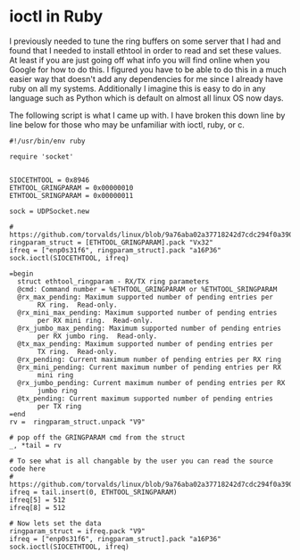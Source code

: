 ioctl in Ruby
=============

I previously needed to tune the ring buffers on some server that I had and found that I needed to
install ethtool in order to read and set these values. At least if you are just going off what info
you will find online when you Google for how to do this. I figured you have to be able to do this in
a much easier way that doesn't add any dependencies for me since I already have ruby on all my systems.
Additionally I imagine this is easy to do in any language such as Python which is default on almost all 
linux OS now days.

The following script is what I came up with. I have broken this down line by line below for those who
may be unfamiliar with ioctl, ruby, or c.

```
#!/usr/bin/env ruby

require 'socket'


SIOCETHTOOL = 0x8946
ETHTOOL_GRINGPARAM = 0x00000010
ETHTOOL_SRINGPARAM = 0x00000011

sock = UDPSocket.new

# https://github.com/torvalds/linux/blob/9a76aba02a37718242d7cdc294f0a3901928aa57/include/uapi/linux/ethtool.h#L487
ringparam_struct = [ETHTOOL_GRINGPARAM].pack "Vx32"
ifreq = ["enp0s31f6", ringparam_struct].pack "a16P36"
sock.ioctl(SIOCETHTOOL, ifreq)

=begin
  struct ethtool_ringparam - RX/TX ring parameters
  @cmd: Command number = %ETHTOOL_GRINGPARAM or %ETHTOOL_SRINGPARAM
  @rx_max_pending: Maximum supported number of pending entries per
       RX ring.  Read-only.
  @rx_mini_max_pending: Maximum supported number of pending entries
       per RX mini ring.  Read-only.
  @rx_jumbo_max_pending: Maximum supported number of pending entries
       per RX jumbo ring.  Read-only.
  @tx_max_pending: Maximum supported number of pending entries per
       TX ring.  Read-only.
  @rx_pending: Current maximum number of pending entries per RX ring
  @rx_mini_pending: Current maximum number of pending entries per RX
       mini ring
  @rx_jumbo_pending: Current maximum number of pending entries per RX
       jumbo ring
  @tx_pending: Current maximum supported number of pending entries
       per TX ring
=end
rv =  ringparam_struct.unpack "V9"

# pop off the GRINGPARAM cmd from the struct
_, *tail = rv

# To see what is all changable by the user you can read the source code here
# https://github.com/torvalds/linux/blob/9a76aba02a37718242d7cdc294f0a3901928aa57/drivers/net/ethernet/freescale/gianfar_ethtool.c#L419
ifreq = tail.insert(0, ETHTOOL_SRINGPARAM)
ifreq[5] = 512
ifreq[8] = 512

# Now lets set the data
ringparam_struct = ifreq.pack "V9"
ifreq = ["enp0s31f6", ringparam_struct].pack "a16P36"
sock.ioctl(SIOCETHTOOL, ifreq)
```
